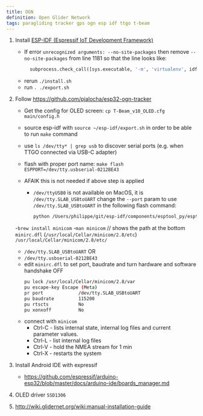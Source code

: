 ```yaml
---
title: OGN
definition: Open Glider Network
tags: paragliding tracker gps ogn esp idf ttgo t-beam
---
```


1. Install
   [ESP-IDF (Espressif IoT Development Framework)](https://docs.espressif.com/projects/esp-idf/en/latest/esp32/get-started/index.html#step-1-install-prerequisites)

   - If error `unrecognized arguments: --no-site-packages` then remove
     `--no-site-packages` from line 1181 so that the line looks like:
     ```python
       subprocess.check_call([sys.executable, '-m', 'virtualenv', idf_python_env_path],
     ```
   - rerun `./install.sh`
   - run `. ./export.sh`

1. Follow https://github.com/pjalocha/esp32-ogn-tracker

   - Get the config for OLED screen: `cp T-Beam_v10_OLED.cfg main/config.h`

   - source esp-idf with `source ~/esp-idf/export.sh` in order to be able to run
     `make` command

   - use `ls /dev/tty* | grep usb` to discover serial ports (e.g. when TTGO
     connected via USB-C adapter)
   - flash with proper port name:
     `make flash ESPPORT=/dev/tty.usbserial-0212BE43`

   - AFAIK this is not needed if above step is applied

     - `/dev/ttyUSB0` is not available on MacOS, it is `/dev/tty.SLAB_USBtoUART`
       change the `--port` param to use `/dev/tty.SLAB_USBtoUART` in the
       following flash command:

       ```bash
       python /Users/philippe/git/esp-idf/components/esptool_py/esptool/esptool.py --chip esp32 --port /dev/tty.SLAB_USBtoUART --baud 921600 --before default_reset --after hard_reset write_flash -z --flash_mode dio --flash_freq 40m --flash_size detect 0x1000 /Users/philippe/git/esp32-ogn-tracker/build/bootloader/bootloader.bin 0x10000 /Users/philippe/git/esp32-ogn-tracker/build/app-template.bin 0x8000 /Users/philippe/git/esp32-ogn-tracker/build/partitions.bin
       ```

   -`brew install minicom` -`man minicom` // shows the path at the bottom
   `minirc.dfl` (`/usr/local/Cellar/minicom/2.8/etc`)
   `/usr/local/Cellar/minicom/2.8/etc/`

   - `/dev/tty.SLAB_USBtoUART` OR
   - `/dev/tty.usbserial-0212BE43`
   - edit `minirc.dfl` to set port, baudrate and turn hardware and software
     handshake OFF
     ```bash
     pu lock /usr/local/Cellar/minicom/2.8/var
     pu escape-key Escape (Meta)
     pr port             /dev/tty.SLAB_USBtoUART
     pu baudrate         115200
     pu rtscts           No
     pu xonxoff          No
     ```
   - connect with `minicom`
     - Ctrl-C - lists internal state, internal log files and current parameter
       values.
     - Ctrl-L - list internal log files
     - Ctrl-V - hold the NMEA stream for 1 min
     - Ctrl-X - restarts the system

1. Install Android IDE with expressif

   - https://github.com/espressif/arduino-esp32/blob/master/docs/arduino-ide/boards_manager.md

1. OLED driver `SSD1306`

1. http://wiki.glidernet.org/wiki:manual-installation-guide
